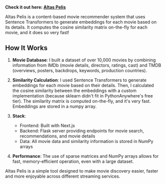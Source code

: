 **Check it out here: [Altas Pelis](https://altaspelis.com/)**

Altas Pelis is a content-based movie recommender system that uses Sentence Transformers to generate embeddings for each movie based on its details.
It computes the cosine similarity matrix on-the-fly for each movie, and it does so very fast!


## How It Works

1. **Movie Database**: I built a dataset of over 10,000 movies by combining information from IMDb (movie details, directors, ratings, cast) and TMDB (overviews, posters, backdrops, keywords, production countries).

2. **Similarity Calculation**: I used Sentence Transformers to generate embeddings for each movie based on their details. Then, I calculated the cosine similarity between the embeddings with a custom implementation (because sklearn didn't fit in PythonAnywhere's free tier). The similarity matrix is computed on-the-fly, and it's very fast. Embeddings are stored in a numpy array.

3. **Stack**:
   - Frontend: Built with Next.js
   - Backend: Flask server providing endpoints for movie search, recommendations, and movie details
   - Data: All movie data and similarity information is stored in NumPy arrays

4. **Performance**: The use of sparse matrices and NumPy arrays allows for fast, memory-efficient operation, even with a large dataset.

Altas Pelis is a simple tool designed to make movie discovery easier, faster and more enjoyable across different streaming services.
